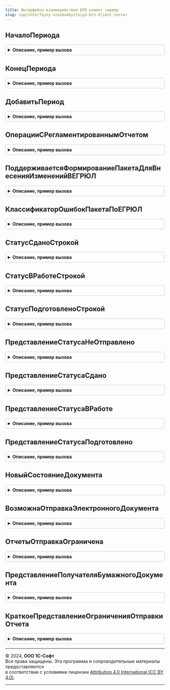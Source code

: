 ```yaml
---
title: Интерфейсы взаимодействия БРО клиент сервер
slug: zup/interfeysy-vzaimodeystviya-bro-klient-server
---
```



## НачалоПериода
<details style="margin: 1em 0; padding: 0.5em; border: 1px solid #ccc; border-radius: 6px;">

<summary style="font-weight: bold; cursor: pointer;">Описание, пример вызова</summary>

```bsl

// Возвращает начало периода даты.
//
// Параметры:
//   Периодичность - Перечисление.Периодичность - периодичность.
//   Дата - Дата - дата.
//
// Возвращаемое значение:
//   Дата - начало периода даты.
//
Функция НачалоПериода(Периодичность, Дата) Экспорт
```

Пример вызова
```bsl
Результат = ИнтерфейсыВзаимодействияБРОКлиентСервер.НачалоПериода(Периодичность, Дата) 
```
</details>

## КонецПериода
<details style="margin: 1em 0; padding: 0.5em; border: 1px solid #ccc; border-radius: 6px;">

<summary style="font-weight: bold; cursor: pointer;">Описание, пример вызова</summary>

```bsl

// Возвращает конец периода.
//
Функция КонецПериода(Периодичность, Дата) Экспорт
```

Пример вызова
```bsl
Результат = ИнтерфейсыВзаимодействияБРОКлиентСервер.КонецПериода(Периодичность, Дата) 
```
</details>

## ДобавитьПериод
<details style="margin: 1em 0; padding: 0.5em; border: 1px solid #ccc; border-radius: 6px;">

<summary style="font-weight: bold; cursor: pointer;">Описание, пример вызова</summary>

```bsl

// Добавляет период.
//
Функция ДобавитьПериод(Знач Дата, Периодичность, Знач КоличествоПериодов = 1) Экспорт
```

Пример вызова
```bsl
Результат = ИнтерфейсыВзаимодействияБРОКлиентСервер.ДобавитьПериод(Дата, Периодичность, КоличествоПериодов);
```
</details>

## ОперацииСРегламентированнымОтчетом
<details style="margin: 1em 0; padding: 0.5em; border: 1px solid #ccc; border-radius: 6px;">

<summary style="font-weight: bold; cursor: pointer;">Описание, пример вызова</summary>

```bsl

// Возвращает операции регламентированного отчета с признаками их доступности.
//
// Параметры:
//   ИмяОтчета - Строка - имя регламентированного отчета, например, "РегламентированныйОтчет4ФСС".
//   ИмяФормы - Строка - имя формы регламентированного отчета, например, "ФормаОтчета2017Кв1".
//
// Возвращаемое значение:
//   ФиксированнаяСтруктура - операции с регламентированным отчетом.
//	   * АвтоФормированиеНаСервере - Булево - признак автоматического формирования отчета в тихом режиме на сервере.
//	   * ВыгрузкаНаСервере - Булево - признак выгрузки отчета в тихом режиме на сервере.
//	   * ПечатьСоШтрихкодомPDF417НаСервере - Булево - признак печати отчета со штрихкодом PDF417 в тихом режиме
//													  на сервере.
//	   * ПечатьБезШтрихкодаPDF417НаСервере - Булево - признак печати отчета без штрихкода PDF417 в тихом режиме
//													  на сервере.
//
Функция ОперацииСРегламентированнымОтчетом(ИмяОтчета, ИмяФормы) Экспорт
```

Пример вызова
```bsl
Результат = ИнтерфейсыВзаимодействияБРОКлиентСервер.ОперацииСРегламентированнымОтчетом(ИмяОтчета, ИмяФормы) 
```
</details>

## ПоддерживаетсяФормированиеПакетаДляВнесенияИзмененийВЕГРЮЛ
<details style="margin: 1em 0; padding: 0.5em; border: 1px solid #ccc; border-radius: 6px;">

<summary style="font-weight: bold; cursor: pointer;">Описание, пример вызова</summary>

```bsl

// Определяет, можно ли использовать функцинал формирования пакета для ФНС для внесения изменений в ЕГРЮЛ
//
// Возвращаемое значение:
//  Булево - Истина, если можно использовать.
//
Функция ПоддерживаетсяФормированиеПакетаДляВнесенияИзмененийВЕГРЮЛ() Экспорт
```

Пример вызова
```bsl
Результат = ИнтерфейсыВзаимодействияБРОКлиентСервер.ПоддерживаетсяФормированиеПакетаДляВнесенияИзмененийВЕГРЮЛ() 
```
</details>

## КлассификаторОшибокПакетаПоЕГРЮЛ
<details style="margin: 1em 0; padding: 0.5em; border: 1px solid #ccc; border-radius: 6px;">

<summary style="font-weight: bold; cursor: pointer;">Описание, пример вызова</summary>

```bsl

// Содержит реестр ошибок возникающие во время формирования пакет для для внесения изменений в ЕГРЮЛ.
// Используется в поле "ТипОшибки" в возвращаемом значении функции ПараметрыМетодаСформироватьПакетПоЕГРЮЛ.
//
// Возвращаемое значение:
//	ФиксированнаяСтруктура
//
Функция КлассификаторОшибокПакетаПоЕГРЮЛ() Экспорт
```

Пример вызова
```bsl
Результат = ИнтерфейсыВзаимодействияБРОКлиентСервер.КлассификаторОшибокПакетаПоЕГРЮЛ() 
```
</details>

## СтатусСданоСтрокой
<details style="margin: 1em 0; padding: 0.5em; border: 1px solid #ccc; border-radius: 6px;">

<summary style="font-weight: bold; cursor: pointer;">Описание, пример вызова</summary>

```bsl

////////////////////////////////////////////////////////////////////////////////
// Процедуры и функции интерфейса взаимодействия с сервисом "Список задач
// бухгалтера".

// Определяет строковой статус объекта регламентированной отчетности,
// предназначенный для интерактивного изменения пользователем,
// соответствующий финальному статусу.
//
// Возвращаемое значение:
//  Строка - строковое представление статуса, предназначенное для программной обработки.
//
Функция СтатусСданоСтрокой() Экспорт
```

Пример вызова
```bsl
Результат = ИнтерфейсыВзаимодействияБРОКлиентСервер.СтатусСданоСтрокой() 
```
</details>

## СтатусВРаботеСтрокой
<details style="margin: 1em 0; padding: 0.5em; border: 1px solid #ccc; border-radius: 6px;">

<summary style="font-weight: bold; cursor: pointer;">Описание, пример вызова</summary>

```bsl

// Определяет строковой статус объекта регламентированной отчетности,
// предназначенный для интерактивного изменения пользователем,
// соответствующий статусу отчета, находящегося в процессе подготовки.
//
// Возвращаемое значение:
//  Строка - строковое представление статуса, предназначенное для программной обработки.
//
Функция СтатусВРаботеСтрокой() Экспорт
```

Пример вызова
```bsl
Результат = ИнтерфейсыВзаимодействияБРОКлиентСервер.СтатусВРаботеСтрокой() 
```
</details>

## СтатусПодготовленоСтрокой
<details style="margin: 1em 0; padding: 0.5em; border: 1px solid #ccc; border-radius: 6px;">

<summary style="font-weight: bold; cursor: pointer;">Описание, пример вызова</summary>

```bsl

// Определяет строковый статус объекта регламентированной отчетности,
// предназначенный для интерактивного изменения пользователем,
// соответствующий статусу подготовленной отчетности.
//
// Возвращаемое значение:
//  Строка - строковое представление статуса, предназначенное для программной обработки.
//
Функция СтатусПодготовленоСтрокой() Экспорт
```

Пример вызова
```bsl
Результат = ИнтерфейсыВзаимодействияБРОКлиентСервер.СтатусПодготовленоСтрокой() 
```
</details>

## ПредставлениеСтатусаНеОтправлено
<details style="margin: 1em 0; padding: 0.5em; border: 1px solid #ccc; border-radius: 6px;">

<summary style="font-weight: bold; cursor: pointer;">Описание, пример вызова</summary>

```bsl

// Пользовательское представление статуса объекта регламентированной отчетности,
// соответствующего статусу по умолчанию.
//
// Возвращаемое значение:
//  Строка - строковое представление статуса пользователю.
//
Функция ПредставлениеСтатусаНеОтправлено() Экспорт
```

Пример вызова
```bsl
Результат = ИнтерфейсыВзаимодействияБРОКлиентСервер.ПредставлениеСтатусаНеОтправлено() 
```
</details>

## ПредставлениеСтатусаСдано
<details style="margin: 1em 0; padding: 0.5em; border: 1px solid #ccc; border-radius: 6px;">

<summary style="font-weight: bold; cursor: pointer;">Описание, пример вызова</summary>

```bsl

// Пользовательское представление строкового статуса объекта регламентированной отчетности,
// предназначенного для интерактивного изменения пользователем,
// соответствующего финальному статусу.
//
// Возвращаемое значение:
//  Строка - строковое представление статуса пользователю.
//
Функция ПредставлениеСтатусаСдано() Экспорт
```

Пример вызова
```bsl
Результат = ИнтерфейсыВзаимодействияБРОКлиентСервер.ПредставлениеСтатусаСдано() 
```
</details>

## ПредставлениеСтатусаВРаботе
<details style="margin: 1em 0; padding: 0.5em; border: 1px solid #ccc; border-radius: 6px;">

<summary style="font-weight: bold; cursor: pointer;">Описание, пример вызова</summary>

```bsl

// Пользовательское представление строкового статуса объекта регламентированной отчетности,
// предназначенного для интерактивного изменения пользователем,
// соответствующего статусу отчета, находящегося в процессе подготовки.
//
// Возвращаемое значение:
//  Строка - строковое представление статуса пользователю.
//
Функция ПредставлениеСтатусаВРаботе() Экспорт
```

Пример вызова
```bsl
Результат = ИнтерфейсыВзаимодействияБРОКлиентСервер.ПредставлениеСтатусаВРаботе() 
```
</details>

## ПредставлениеСтатусаПодготовлено
<details style="margin: 1em 0; padding: 0.5em; border: 1px solid #ccc; border-radius: 6px;">

<summary style="font-weight: bold; cursor: pointer;">Описание, пример вызова</summary>

```bsl

// Пользовательское представление строкового статуса объекта регламентированной отчетности,
// предназначенного для интерактивного изменения пользователем,
// соответствующего статусу подготовленной отчетности.
//
// Возвращаемое значение:
//  Строка - строковое представление статуса пользователю.
//
Функция ПредставлениеСтатусаПодготовлено() Экспорт
```

Пример вызова
```bsl
Результат = ИнтерфейсыВзаимодействияБРОКлиентСервер.ПредставлениеСтатусаПодготовлено() 
```
</details>

## НовыйСостояниеДокумента
<details style="margin: 1em 0; padding: 0.5em; border: 1px solid #ccc; border-radius: 6px;">

<summary style="font-weight: bold; cursor: pointer;">Описание, пример вызова</summary>

```bsl

// Конструктор коллекции со сведениями о состоянии передачи в учреждение отчета или иного документа
// - при передаче в электронном виде - состояние отправки;
// - при передаче иным способом - статус, установленный пользователем.
//
// Возвращаемое значение:
//  Структура
//    * Представление - Строка - представление состояния передачи в учреждение.
//    * Статус        - Строка - строковый статус объекта регламентированной отчетности.
//    * Сдано         - Булево - Истина, если отчет сдан любым способом.
//    * Отправлено    - Булево - Истина, если отчет отправлен в учреждение в электронном виде.
//    * ВРаботе       - Булево - Истина, если отчет редактируется и еще не отправлен в учреждение.
//
Функция НовыйСостояниеДокумента() Экспорт
```

Пример вызова
```bsl
Результат = ИнтерфейсыВзаимодействияБРОКлиентСервер.НовыйСостояниеДокумента() 
```
</details>

## ВозможнаОтправкаЭлектронногоДокумента
<details style="margin: 1em 0; padding: 0.5em; border: 1px solid #ccc; border-radius: 6px;">

<summary style="font-weight: bold; cursor: pointer;">Описание, пример вызова</summary>

```bsl

// Определяет, возможна ли отправка отчета в учреждение в виде электронного документа.
//
// Параметры:
//  ИмяОтчета - Строка - Имя отчета (элемента метаданных).
//
// Возвращаемое значение:
//  Булево - Истина, если отчет может быть отправлен в электронном виде.
//
Функция ВозможнаОтправкаЭлектронногоДокумента(ИмяОтчета) Экспорт
```

Пример вызова
```bsl
Результат = ИнтерфейсыВзаимодействияБРОКлиентСервер.ВозможнаОтправкаЭлектронногоДокумента(ИмяОтчета) 
```
</details>

## ОтчетыОтправкаОграничена
<details style="margin: 1em 0; padding: 0.5em; border: 1px solid #ccc; border-radius: 6px;">

<summary style="font-weight: bold; cursor: pointer;">Описание, пример вызова</summary>

```bsl

// Определяет перечень отчетов, отправка которых в учреждение невозможна в виде электронного документа.
//
// В список включены отчеты, из форм которых не вызывается
// ОнлайнСервисыРегламентированнойОтчетностиКлиент.ПередОтправкойРегламентированногоОтчета()
//
// Внимание!
// При изменении содержимого этого перечня регламентированных отчетов в конфигурации-потребителе
// БРО при обновлении но новую версию необходимо выполнить специальный обработчик обновления,
// который должен выполняться каждый раз при изменени содержимого этого перечня.
//
// Возвращаемое значение:
//  ФиксированныйМассив - имена отчетов (элементов метаданных).
//
Функция ОтчетыОтправкаОграничена() Экспорт
```

Пример вызова
```bsl
Результат = ИнтерфейсыВзаимодействияБРОКлиентСервер.ОтчетыОтправкаОграничена() 
```
</details>

## ПредставлениеПолучателяБумажногоДокумента
<details style="margin: 1em 0; padding: 0.5em; border: 1px solid #ccc; border-radius: 6px;">

<summary style="font-weight: bold; cursor: pointer;">Описание, пример вызова</summary>

```bsl

// Определяет краткое наименование государственного органа - получателя документа, который невозможно отправить ему в электронном виде.
// Следует использовать для отчетов, для которых ВозможнаОтправкаЭлектронногоДокумента() = Ложь.
//
// Параметры:
//  ИмяОтчета - Строка - Имя отчета (элемента метаданных).
//
// Возвращаемое значение:
//  Строка - представление гос. органа; пустая строка, если неизвестно.
//
Функция ПредставлениеПолучателяБумажногоДокумента(ИмяОтчета) Экспорт
```

Пример вызова
```bsl
Результат = ИнтерфейсыВзаимодействияБРОКлиентСервер.ПредставлениеПолучателяБумажногоДокумента(ИмяОтчета) 
```
</details>

## КраткоеПредставлениеОграниченияОтправкиОтчета
<details style="margin: 1em 0; padding: 0.5em; border: 1px solid #ccc; border-radius: 6px;">

<summary style="font-weight: bold; cursor: pointer;">Описание, пример вызова</summary>

```bsl

// Определяет текст для пользователя, кратко, в несколько слов описывающий суть ограничения отправки отчета.
// Такой текст выводится в дополнение к названию отчета и т.п.
//
// Возвращаемое значение:
//  Строка - краткое представление ограничения отправки отчета для пользователя.
//
Функция КраткоеПредставлениеОграниченияОтправкиОтчета() Экспорт
```

Пример вызова
```bsl
Результат = ИнтерфейсыВзаимодействияБРОКлиентСервер.КраткоеПредставлениеОграниченияОтправкиОтчета() 
```
</details>

---

© 2024, **ООО 1С-Софт**  
Все права защищены. Эта программа и сопроводительные материалы предоставляются  
в соответствии с условиями лицензии [Attribution 4.0 International (CC BY 4.0)](https://creativecommons.org/licenses/by/4.0/legalcode).

---
